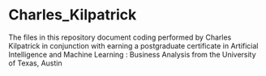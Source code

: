 # Charles_Kilpatrick
The files in this repository document coding performed by Charles Kilpatrick in conjunction with earning a postgraduate certificate in Artificial Intelligence and Machine Learning : Business Analysis from the University of Texas, Austin 
